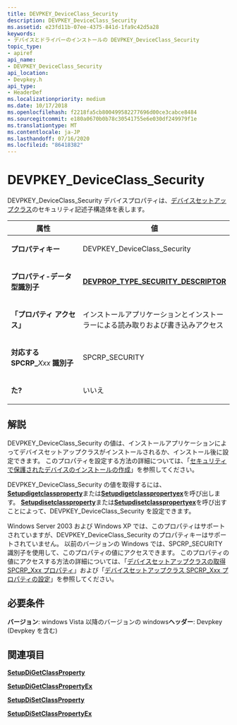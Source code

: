 ```yaml
---
title: DEVPKEY_DeviceClass_Security
description: DEVPKEY_DeviceClass_Security
ms.assetid: e23fd11b-07ee-4375-841d-1fa9c42d5a28
keywords:
- デバイスとドライバーのインストールの DEVPKEY_DeviceClass_Security
topic_type:
- apiref
api_name:
- DEVPKEY_DeviceClass_Security
api_location:
- Devpkey.h
api_type:
- HeaderDef
ms.localizationpriority: medium
ms.date: 10/17/2018
ms.openlocfilehash: f2218fa5cb800499582277696d00ce3cabce8484
ms.sourcegitcommit: e180a0670b0b78c30541755e6e030df249979f1e
ms.translationtype: MT
ms.contentlocale: ja-JP
ms.lasthandoff: 07/16/2020
ms.locfileid: "86418382"
---
```

# <a name="devpkey_deviceclass_security"></a>DEVPKEY_DeviceClass_Security


DEVPKEY_DeviceClass_Security デバイスプロパティは、[デバイスセットアップクラス](https://docs.microsoft.com/windows-hardware/drivers/install/device-setup-classes)のセキュリティ記述子構造体を表します。

<table>
<colgroup>
<col width="50%" />
<col width="50%" />
</colgroup>
<thead>
<tr>
<th>属性</th>
<th>値</th>
</tr>
</thead>
<tbody>
<tr class="odd">
<td align="left"><p><strong>プロパティキー</strong></p></td>
<td align="left"><p>DEVPKEY_DeviceClass_Security</p></td>
</tr>
<tr class="even">
<td align="left"><p><strong>プロパティ-データ型識別子</strong></p></td>
<td align="left"><p><a href="devprop-type-security-descriptor.md" data-raw-source="[&lt;strong&gt;DEVPROP_TYPE_SECURITY_DESCRIPTOR&lt;/strong&gt;](devprop-type-security-descriptor.md)"><strong>DEVPROP_TYPE_SECURITY_DESCRIPTOR</strong></a></p></td>
</tr>
<tr class="odd">
<td align="left"><p><strong>「プロパティ アクセス」</strong></p></td>
<td align="left"><p>インストールアプリケーションとインストーラーによる読み取りおよび書き込みアクセス</p></td>
</tr>
<tr class="even">
<td align="left"><p><strong>対応する SPCRP_</strong><em>Xxx</em> <strong>識別子</strong></p></td>
<td align="left"><p>SPCRP_SECURITY</p></td>
</tr>
<tr class="odd">
<td align="left"><p><strong>た?</strong></p></td>
<td align="left"><p>いいえ</p></td>
</tr>
</tbody>
</table>

 

<a name="remarks"></a>解説
-------

DEVPKEY_DeviceClass_Security の値は、インストールアプリケーションによってデバイスセットアップクラスがインストールされるか、インストール後に設定できます。 このプロパティを設定する方法の詳細については、「[セキュリティで保護されたデバイスのインストールの作成](https://docs.microsoft.com/windows-hardware/drivers/install/creating-secure-device-installations)」を参照してください。

DEVPKEY_DeviceClass_Security の値を取得するには、 [**Setupdigetclassproperty**](https://docs.microsoft.com/windows/desktop/api/setupapi/nf-setupapi-setupdigetclasspropertyw)または[**Setupdigetclasspropertyex**](https://docs.microsoft.com/windows/desktop/api/setupapi/nf-setupapi-setupdigetclasspropertyexw)を呼び出します。 [**Setupdisetclassproperty**](https://docs.microsoft.com/windows/desktop/api/setupapi/nf-setupapi-setupdisetclasspropertyw)または[**Setupdisetclasspropertyex**](https://docs.microsoft.com/windows/desktop/api/setupapi/nf-setupapi-setupdisetclasspropertyexw)を呼び出すことによって、DEVPKEY_DeviceClass_Security を設定できます。

Windows Server 2003 および Windows XP では、このプロパティはサポートされていますが、DEVPKEY_DeviceClass_Security のプロパティキーはサポートされていません。 以前のバージョンの Windows では、SPCRP_SECURITY 識別子を使用して、このプロパティの値にアクセスできます。 このプロパティの値にアクセスする方法の詳細については、「[デバイスセットアップクラスの取得 SPCRP_Xxx プロパティ](https://docs.microsoft.com/windows-hardware/drivers/install/retrieving-spcrp-xxx-properties)」および「[デバイスセットアップクラス SPCRP_Xxx プロパティの設定](https://docs.microsoft.com/windows-hardware/drivers/install/setting-spcrp-xxx-properties)」を参照してください。

<a name="requirements"></a>必要条件
------------

**バージョン**: windows Vista 以降のバージョンの windows**ヘッダー**: Devpkey (Devpkey を含む)


## <a name="see-also"></a>関連項目


[**SetupDiGetClassProperty**](https://docs.microsoft.com/windows/desktop/api/setupapi/nf-setupapi-setupdigetclasspropertyw)

[**SetupDiGetClassPropertyEx**](https://docs.microsoft.com/windows/desktop/api/setupapi/nf-setupapi-setupdigetclasspropertyexw)

[**SetupDiSetClassProperty**](https://docs.microsoft.com/windows/desktop/api/setupapi/nf-setupapi-setupdisetclasspropertyw)

[**SetupDiSetClassPropertyEx**](https://docs.microsoft.com/windows/desktop/api/setupapi/nf-setupapi-setupdisetclasspropertyexw)

 

 






